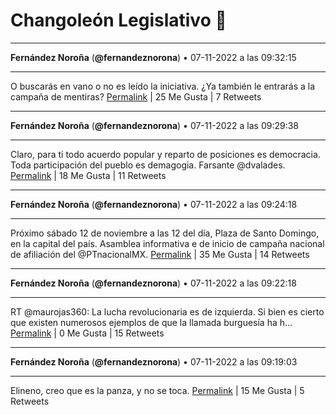 # Changoleón Legislativo 🙈
*****
**Fernández Noroña** (**@fernandeznorona**) • 07-11-2022 a las 09:32:15
*****
O buscarás en vano o no es leído la iniciativa. ¿Ya también le entrarás a la campaña de mentiras?
[Permalink](https://twitter.com/fernandeznorona/status/1589672090151833600) | 25 Me Gusta | 7 Retweets
*****
**Fernández Noroña** (**@fernandeznorona**) • 07-11-2022 a las 09:29:38
*****
Claro, para ti todo acuerdo popular y reparto de posiciones es democracia. Toda participación del pueblo es demagogia. Farsante @dvalades.
[Permalink](https://twitter.com/fernandeznorona/status/1589671430501076993) | 18 Me Gusta | 11 Retweets
*****
**Fernández Noroña** (**@fernandeznorona**) • 07-11-2022 a las 09:24:18
*****
Próximo sábado 12 de noviembre a las 12 del día, Plaza de Santo Domingo, en la capital del país. Asamblea informativa e de inicio de campaña nacional de afiliación del @PTnacionalMX.
[Permalink](https://twitter.com/fernandeznorona/status/1589670088533082113) | 35 Me Gusta | 14 Retweets
*****
**Fernández Noroña** (**@fernandeznorona**) • 07-11-2022 a las 09:22:18
*****
RT @maurojas360: La lucha revolucionaria es de izquierda. Si bien es cierto que existen numerosos ejemplos de que la llamada burguesía ha h…
[Permalink](https://twitter.com/fernandeznorona/status/1589669587402240000) | 0 Me Gusta | 15 Retweets
*****
**Fernández Noroña** (**@fernandeznorona**) • 07-11-2022 a las 09:19:03
*****
Elineno, creo que es la panza, y no se toca.
[Permalink](https://twitter.com/fernandeznorona/status/1589668766928891904) | 15 Me Gusta | 5 Retweets